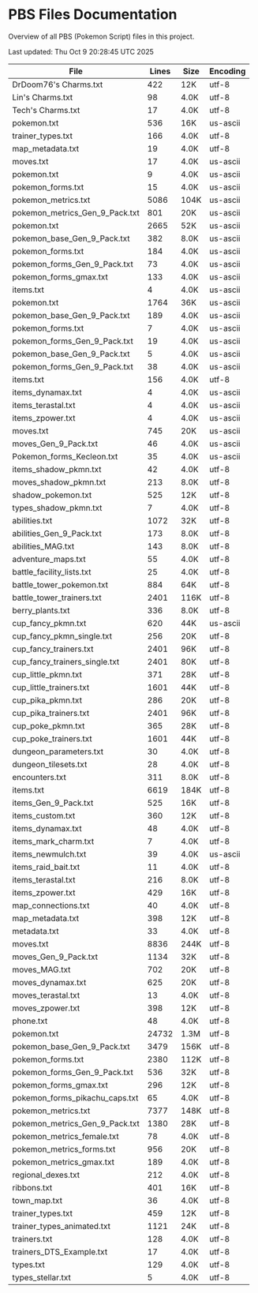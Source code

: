# PBS Files Documentation

Overview of all PBS (Pokemon Script) files in this project.

Last updated: Thu Oct  9 20:28:45 UTC 2025

| File | Lines | Size | Encoding |
|------|-------|------|----------|
| DrDoom76's Charms.txt | 422 | 12K | utf-8 |
| Lin's Charms.txt | 98 | 4.0K | utf-8 |
| Tech's Charms.txt | 17 | 4.0K | utf-8 |
| pokemon.txt | 536 | 16K | us-ascii |
| trainer_types.txt | 166 | 4.0K | utf-8 |
| map_metadata.txt | 19 | 4.0K | utf-8 |
| moves.txt | 17 | 4.0K | us-ascii |
| pokemon.txt | 9 | 4.0K | us-ascii |
| pokemon_forms.txt | 15 | 4.0K | us-ascii |
| pokemon_metrics.txt | 5086 | 104K | us-ascii |
| pokemon_metrics_Gen_9_Pack.txt | 801 | 20K | us-ascii |
| pokemon.txt | 2665 | 52K | us-ascii |
| pokemon_base_Gen_9_Pack.txt | 382 | 8.0K | us-ascii |
| pokemon_forms.txt | 184 | 4.0K | us-ascii |
| pokemon_forms_Gen_9_Pack.txt | 73 | 4.0K | us-ascii |
| pokemon_forms_gmax.txt | 133 | 4.0K | us-ascii |
| items.txt | 4 | 4.0K | us-ascii |
| pokemon.txt | 1764 | 36K | us-ascii |
| pokemon_base_Gen_9_Pack.txt | 189 | 4.0K | us-ascii |
| pokemon_forms.txt | 7 | 4.0K | us-ascii |
| pokemon_forms_Gen_9_Pack.txt | 19 | 4.0K | us-ascii |
| pokemon_base_Gen_9_Pack.txt | 5 | 4.0K | us-ascii |
| pokemon_forms_Gen_9_Pack.txt | 38 | 4.0K | us-ascii |
| items.txt | 156 | 4.0K | utf-8 |
| items_dynamax.txt | 4 | 4.0K | us-ascii |
| items_terastal.txt | 4 | 4.0K | us-ascii |
| items_zpower.txt | 4 | 4.0K | us-ascii |
| moves.txt | 745 | 20K | us-ascii |
| moves_Gen_9_Pack.txt | 46 | 4.0K | us-ascii |
| Pokemon_forms_Kecleon.txt | 35 | 4.0K | us-ascii |
| items_shadow_pkmn.txt | 42 | 4.0K | utf-8 |
| moves_shadow_pkmn.txt | 213 | 8.0K | utf-8 |
| shadow_pokemon.txt | 525 | 12K | utf-8 |
| types_shadow_pkmn.txt | 7 | 4.0K | utf-8 |
| abilities.txt | 1072 | 32K | utf-8 |
| abilities_Gen_9_Pack.txt | 173 | 8.0K | utf-8 |
| abilities_MAG.txt | 143 | 8.0K | utf-8 |
| adventure_maps.txt | 55 | 4.0K | utf-8 |
| battle_facility_lists.txt | 25 | 4.0K | utf-8 |
| battle_tower_pokemon.txt | 884 | 64K | utf-8 |
| battle_tower_trainers.txt | 2401 | 116K | utf-8 |
| berry_plants.txt | 336 | 8.0K | utf-8 |
| cup_fancy_pkmn.txt | 620 | 44K | us-ascii |
| cup_fancy_pkmn_single.txt | 256 | 20K | utf-8 |
| cup_fancy_trainers.txt | 2401 | 96K | utf-8 |
| cup_fancy_trainers_single.txt | 2401 | 80K | utf-8 |
| cup_little_pkmn.txt | 371 | 28K | utf-8 |
| cup_little_trainers.txt | 1601 | 44K | utf-8 |
| cup_pika_pkmn.txt | 286 | 20K | utf-8 |
| cup_pika_trainers.txt | 2401 | 96K | utf-8 |
| cup_poke_pkmn.txt | 365 | 28K | utf-8 |
| cup_poke_trainers.txt | 1601 | 44K | utf-8 |
| dungeon_parameters.txt | 30 | 4.0K | utf-8 |
| dungeon_tilesets.txt | 28 | 4.0K | utf-8 |
| encounters.txt | 311 | 8.0K | utf-8 |
| items.txt | 6619 | 184K | utf-8 |
| items_Gen_9_Pack.txt | 525 | 16K | utf-8 |
| items_custom.txt | 360 | 12K | utf-8 |
| items_dynamax.txt | 48 | 4.0K | utf-8 |
| items_mark_charm.txt | 7 | 4.0K | utf-8 |
| items_newmulch.txt | 39 | 4.0K | us-ascii |
| items_raid_bait.txt | 11 | 4.0K | utf-8 |
| items_terastal.txt | 216 | 8.0K | utf-8 |
| items_zpower.txt | 429 | 16K | utf-8 |
| map_connections.txt | 40 | 4.0K | utf-8 |
| map_metadata.txt | 398 | 12K | utf-8 |
| metadata.txt | 33 | 4.0K | utf-8 |
| moves.txt | 8836 | 244K | utf-8 |
| moves_Gen_9_Pack.txt | 1134 | 32K | utf-8 |
| moves_MAG.txt | 702 | 20K | utf-8 |
| moves_dynamax.txt | 625 | 20K | utf-8 |
| moves_terastal.txt | 13 | 4.0K | utf-8 |
| moves_zpower.txt | 398 | 12K | utf-8 |
| phone.txt | 48 | 4.0K | utf-8 |
| pokemon.txt | 24732 | 1.3M | utf-8 |
| pokemon_base_Gen_9_Pack.txt | 3479 | 156K | utf-8 |
| pokemon_forms.txt | 2380 | 112K | utf-8 |
| pokemon_forms_Gen_9_Pack.txt | 536 | 32K | utf-8 |
| pokemon_forms_gmax.txt | 296 | 12K | utf-8 |
| pokemon_forms_pikachu_caps.txt | 65 | 4.0K | utf-8 |
| pokemon_metrics.txt | 7377 | 148K | utf-8 |
| pokemon_metrics_Gen_9_Pack.txt | 1380 | 28K | utf-8 |
| pokemon_metrics_female.txt | 78 | 4.0K | utf-8 |
| pokemon_metrics_forms.txt | 956 | 20K | utf-8 |
| pokemon_metrics_gmax.txt | 189 | 4.0K | utf-8 |
| regional_dexes.txt | 212 | 4.0K | utf-8 |
| ribbons.txt | 401 | 16K | utf-8 |
| town_map.txt | 36 | 4.0K | utf-8 |
| trainer_types.txt | 459 | 12K | utf-8 |
| trainer_types_animated.txt | 1121 | 24K | utf-8 |
| trainers.txt | 128 | 4.0K | utf-8 |
| trainers_DTS_Example.txt | 17 | 4.0K | utf-8 |
| types.txt | 129 | 4.0K | utf-8 |
| types_stellar.txt | 5 | 4.0K | utf-8 |

